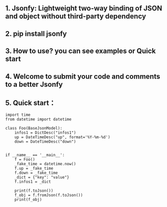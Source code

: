 ## 1. Jsonfy: Lightweight two-way binding of JSON and object without third-party dependency
## 2. pip install jsonfy 
## 3. How to use? you can see examples or Quick start 
## 4. Welcome to submit your code and comments to a better Jsonfy 
## 5. Quick start：
```
import time
from datetime import datetime

class Foo(BaseJsonModel):
    infos1 = DictDesc("infos1")
    up = DateTimeDesc("up", format='%Y-%m-%d')
    down = DateTimeDesc("down")
    
    
if __name__ == '__main__':
    f = Foo()
    _fake_time = datetime.now()
    f.up = _fake_time
    f.down = _fake_time
    _dict = {"key": "value"}
    f.infos1 = _dict
    
    print(f.toJson())
    f_obj = f.fromJson(f.toJson())
    print(f_obj)
```